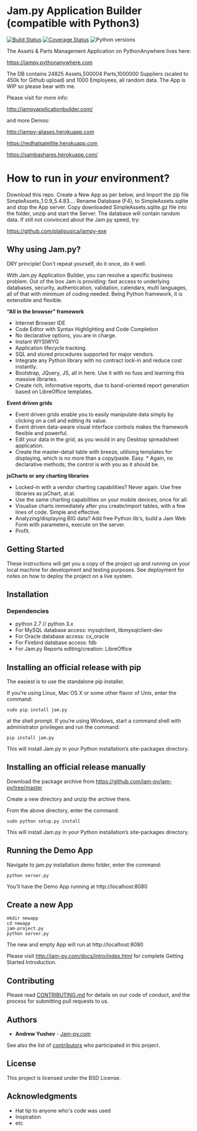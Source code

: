 # Jam.py Application Builder (compatible with Python3)

[![Build Status](https://api.travis-ci.org/platipusica/jam-py.png?branch=master)](http://travis-ci.org/platipusica/jam-py)
[![Coverage Status](https://coveralls.io/repos/github/platipusica/jam-py/badge.svg?branch=master)](https://coveralls.io/github/platipusica/jam-py?branch=master)
![Python versions](https://img.shields.io/pypi/pyversions/python3-saml.svg)

The Assets & Parts Management Application on PythonAnywhere lives here:

https://jampy.pythonanywhere.com


The DB contains 24825 Assets,500004 Parts,1000000 Suppliers (scaled to 450k for Github upload) and 1000 Employees, all random data. The App is WIP so please bear with me.

Please visit for more info:

http://jampyapplicationbuilder.com/

and more Demos:

http://jampy-aliases.herokuapp.com

https://redhatsatellite.herokuapp.com

https://sambashares.herokuapp.com/



How to run in *your* environment?
==================================

Download this repo. Create a New App as per below, and Import the zip file SimpleAssets_1.0.9_5.4.83.... Rename Database (F4), to SimpleAssets.sqlite and stop the App server. Copy downloaded SimpleAssets.sqlite.gz file into the folder, unzip and start the Server. The database will contain random data. If still not convinced about the Jam.py speed, try:

https://github.com/platipusica/jampy-exe



Why using Jam.py?
------------------------------------

DRY principle! Don't repeat yourself, do it once, do it well.

With Jam.py Application Builder, you can resolve a specific business problem. Out of the box Jam is providing: fast access to underlying databases, security, authentication, validation, calendars, multi languages, all of that with minimum of coding needed. Being Python framework, it is extensible and flexible.

**“All in the browser” framework**
* Internet Browser IDE
* Code Editor with Syntax Highlighting and Code Completion
* No declarative options, you are in charge.
* Instant WYSIWYG
* Application lifecycle tracking.
* SQL and stored procedures supported for major vendors.
* Integrate any Python library with no contract lock-in and reduce cost instantly.
* Bootstrap, JQuery, JS, all in here. Use it with no fuss and learning this massive libraries.
* Create rich, informative reports, due to band-oriented report generation based on LibreOffice templates.

**Event driven grids**

* Event driven grids enable you to easily manipulate data simply by clicking on a cell and editing its value.
* Event driven data-aware visual interface controls makes the framework flexible and powerful.
* Edit your data in the grid, as you would in any Desktop spreadsheet application.
* Create the master-detail table with breeze, utilising templates for displaying, which is no more than a copy/paste. Easy. * Again, no declarative methods, the control is with you as it should be.

**jsCharts or any charting libraries**

* Locked-in with a vendor charting capabilities? Never again. Use free libraries as jsChart, at.al.
* Use the same charting capabilities on your mobile devices, once for all.
* Visualise charts immediately after you create/import tables, with a few lines of code. Simple and effective.
* Analyzing/displaying BIG data? Add free Python lib's, build a Jam Web Form with parameters, execute on the server. 
* Profit.

## Getting Started

These instructions will get you a copy of the project up and running on your local machine for development and testing purposes. See deployment for notes on how to deploy the project on a live system.


Installation
------------

### Dependencies

 * python 2.7 // python 3.x
 * For MySQL database access: mysqlclient, libmysqlclient-dev
 * For Oracle database access: cx_oracle
 * For Firebird database access: fdb
 * For Jam.py Reports editing/creation: LibreOffice

## Installing an official release with pip


The easiest is to use the standalone pip installer.

If you’re using Linux, Mac OS X or some other flavor of Unix, enter the command:
```
sudo pip install jam.py 
```
at the shell prompt. If you’re using Windows, start a command shell with administrator privileges and run the command:
```
pip install jam.py 
```
This will install Jam.py in your Python installation’s site-packages directory.


## Installing an official release manually

Download the package archive from https://github.com/jam-py/jam-py/tree/master

Create a new directory and unzip the archive there.

From the above directory, enter the command:

```
sudo python setup.py install
```

This will install Jam.py in your Python installation’s site-packages directory.

## Running the Demo App

Navigate to jam.py installation demo folder, enter the command:
```
python server.py
```

You'll have the Demo App running at http://localhost:8080

## Create a new App

```
mkdir newapp
cd newapp
jam-project.py
python server.py
```
The new and empty App will run at http://localhost:8080

Please visit http://jam-py.com/docs/intro/index.html for complete Getting Started Introduction.


## Contributing

Please read [CONTRIBUTING.md](https://gist.github.com/PurpleBooth/b24679402957c63ec426) for details on our code of conduct, and the process for submitting pull requests to us.



## Authors

* **Andrew Yushev** - [Jam-py.com](https://github.com/jam-py)

See also the list of [contributors](https://github.com/your/project/contributors) who participated in this project.

## License

This project is licensed under the BSD License.

## Acknowledgments

* Hat tip to anyone who's code was used
* Inspiration
* etc
